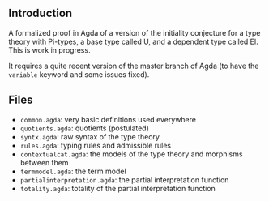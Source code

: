 Introduction
------------

A formalized proof in Agda of a version of the initiality conjecture for a type theory with
Pi-types, a base type called U, and a dependent type called El. This is work in progress.

It requires a quite recent version of the master branch of Agda (to have the `variable` keyword and
some issues fixed).

Files
-----

- `common.agda`: very basic definitions used everywhere
- `quotients.agda`: quotients (postulated)
- `syntx.agda`: raw syntax of the type theory
- `rules.agda`: typing rules and admissible rules
- `contextualcat.agda`: the models of the type theory and morphisms between them
- `termmodel.agda`: the term model
- `partialinterpretation.agda`: the partial interpretation function
- `totality.agda`: totality of the partial interpretation function

